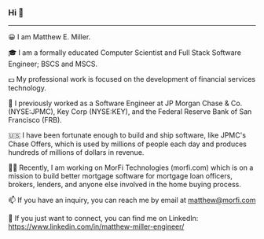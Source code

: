 ### Hi 👋
---
😀 I am Matthew E. Miller.

🎓 I am a formally educated Computer Scientist and Full Stack Software Engineer; BSCS and MSCS.

💵 My professional work is focused on the development of financial services technology.

🏦 I previously worked as a Software Engineer at JP Morgan Chase & Co. (NYSE:JPMC), Key Corp (NYSE:KEY), and the Federal Reserve Bank of San Francisco (FRB).

🇺🇸 I have been fortunate enough to build and ship software, like JPMC's Chase Offers, which is used by millions of people each day and produces hundreds of millions of dollars in revenue.

👨‍🚀 Recently, I am working on MorFi Technologies (morfi.com) which is on a mission to build better mortgage software for mortgage loan officers, brokers, lenders, and anyone else involved in the home buying process.

📫 If you have an inquiry, you can reach me by email at matthew@morfi.com

🥂 If you just want to connect, you can find me on LinkedIn: https://www.linkedin.com/in/matthew-miller-engineer/

<!--
**matmill5/matmill5** is a ✨ _special_ ✨ repository because its `README.md` (this file) appears on your GitHub profile.

Here are some ideas to get you started:

- 🔭 I’m currently working on ...
- 🌱 I’m currently learning ...
- 👯 I’m looking to collaborate on ...
- 🤔 I’m looking for help with ...
- 💬 Ask me about ...
- 📫 How to reach me: ...
- 😄 Pronouns: ...
- ⚡ Fun fact: ...
-->
